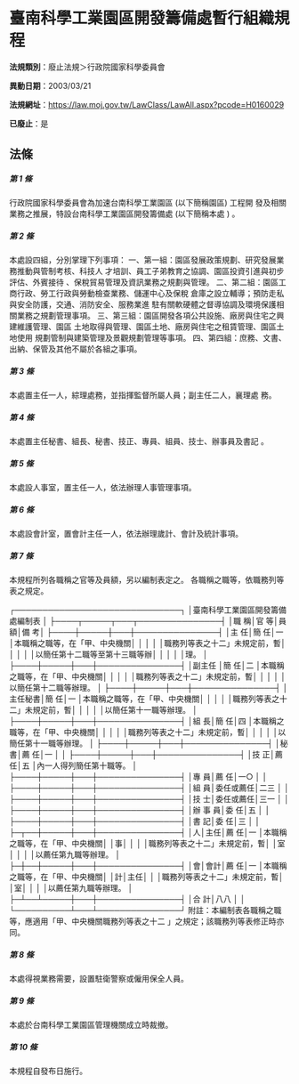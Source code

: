 # 臺南科學工業園區開發籌備處暫行組織規程

**法規類別**：廢止法規＞行政院國家科學委員會

**異動日期**：2003/03/21  

**法規網址**：https://law.moj.gov.tw/LawClass/LawAll.aspx?pcode=H0160029

**已廢止**：是



## 法條
##### 第 1 條
行政院國家科學委員會為加速台南科學工業園區 (以下簡稱園區) 工程開
發及相關業務之推展，特設台南科學工業園區開發籌備處 (以下簡稱本處
) 。

##### 第 2 條
本處設四組，分別掌理下列事項：
一、第一組：園區發展政策規劃、研究發展業務推動與管制考核、科技人
    才培訓、員工子弟教育之協調、園區投資引進與初步評估、外賓接待
    、保稅貿易管理及資訊業務之規劃與管理。
二、第二組：園區工商行政、勞工行政與勞動檢查業務、儲運中心及保稅
    倉庫之設立輔導；預防走私與安全防護，交通、消防安全、服務業進
    駐有關軟硬體之督導協調及環境保護相關業務之規劃管理事項。
三、第三組：園區開發各項公共設施、廠房與住宅之興建維護管理、園區
    土地取得與管理、園區土地、廠房與住宅之租賃管理、園區土地使用
    規劃管制與建築管理及景觀規劃管理等事項。
四、第四組：庶務、文書、出納、保管及其他不屬於各組之事項。


##### 第 3 條
本處置主任一人，綜理處務，並指揮監督所屬人員；副主任二人，襄理處
務。

##### 第 4 條
本處置主任秘書、組長、秘書、技正、專員、組員、技士、辦事員及書記
。

##### 第 5 條
本處設人事室，置主任一人，依法辦理人事管理事項。


##### 第 6 條
本處設會計室，置會計主任一人，依法辦理歲計、會計及統計事項。


##### 第 7 條
本規程所列各職稱之官等及員額，另以編制表定之。
各職稱之職等，依職務列等表之規定。

┌──────────────────────────────┐
│臺南科學工業園區開發籌備處編制表                            │
├────┬─────┬───┬───────────────┤
│職    稱│官      等│員  額│備                          考│
├────┼─────┼───┼───────────────┤
│主    任│簡      任│一    │本職稱之職等，在「甲、中央機關│
│        │          │      │職務列等表之十二」未規定前，暫│
│        │          │      │以簡任第十二職等至第十三職等辦│
│        │          │      │理。                          │
├────┼─────┼───┼───────────────┤
│副主任  │簡      任│二    │本職稱之職等，在「甲、中央機關│
│        │          │      │職務列等表之十二」未規定前，暫│
│        │          │      │以簡任第十二職等辦理。        │
├────┼─────┼───┼───────────────┤
│主任秘書│簡      任│一    │本職稱之職等，在「甲、中央機關│
│        │          │      │職務列等表之十二」未規定前，暫│
│        │          │      │以簡任第十一職等辦理。        │
├────┼─────┼───┼───────────────┤
│組    長│簡      任│四    │本職稱之職等，在「甲、中央機關│
│        │          │      │職務列等表之十二」未規定前，暫│
│        │          │      │以簡任第十一職等辦理。        │
├────┼─────┼───┼───────────────┤
│秘    書│薦      任│一    │                              │
├────┼─────┼───┼───────────────┤
│技    正│薦      任│五    │內一人得列簡任第十職等。      │
├────┼─────┼───┼───────────────┤
│專    員│薦      任│一○  │                              │
├────┼─────┼───┼───────────────┤
│組    員│委任或薦任│二三  │                              │
├────┼─────┼───┼───────────────┤
│技    士│委任或薦任│三一  │                              │
├────┼─────┼───┼───────────────┤
│辦 事 員│委      任│五    │                              │
├────┼─────┼───┼───────────────┤
│書    記│委      任│三    │                              │
├─┬──┼─────┼───┼───────────────┤
│人│主任│薦      任│一    │本職稱之職等，在「甲、中央機關│
│事│    │          │      │職務列等表之十二」未規定前，暫│
│室│    │          │      │以薦任第九職等辦理。          │
├─┼──┼─────┼───┼───────────────┤
│會│會計│薦      任│一    │本職稱之職等，在「甲、中央機關│
│計│主任│          │      │職務列等表之十二」未規定前，暫│
│室│    │          │      │以薦任第九職等辦理。          │
├─┴──┴─────┼───┼───────────────┤
│合                計│八八  │                              │
└──────────┴───┴───────────────┘
附註：本編制表各職稱之職等，應適用「甲、中央機關職務列等表之十二
      」之規定；該職務列等表修正時亦同。


##### 第 8 條
本處得視業務需要，設置駐衛警察或僱用保全人員。

##### 第 9 條
本處於台南科學工業園區管理機關成立時裁撤。

##### 第 10 條
本規程自發布日施行。


